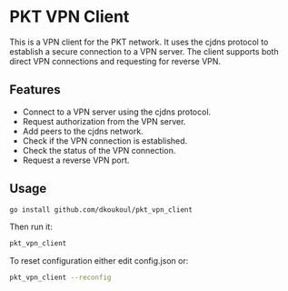 # PKT VPN Client

This is a VPN client for the PKT network. It uses the cjdns protocol to establish a secure connection to a VPN server. The client supports both direct VPN connections and requesting for reverse VPN.


## Features

- Connect to a VPN server using the cjdns protocol.
- Request authorization from the VPN server.
- Add peers to the cjdns network.
- Check if the VPN connection is established.
- Check the status of the VPN connection.
- Request a reverse VPN port.

## Usage


```bash
go install github.com/dkoukoul/pkt_vpn_client
```

Then run it:

```bash
pkt_vpn_client
```

To reset configuration either edit config.json or:
```bash
pkt_vpn_client --reconfig
```
